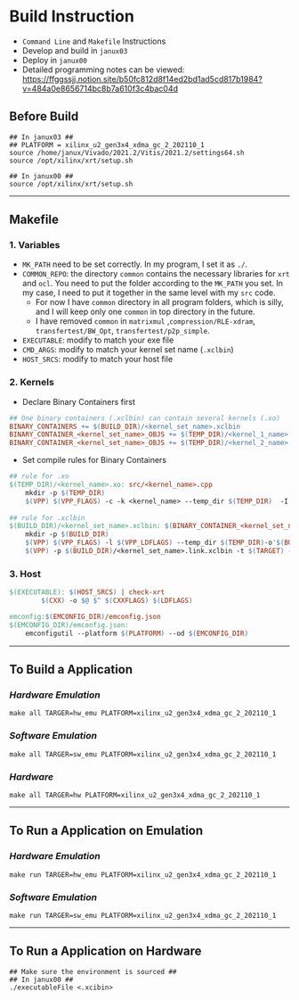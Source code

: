 # Build Instruction

- `Command Line` and `Makefile` Instructions
- Develop and build in `janux03`
- Deploy in `janux00`
- Detailed programming notes can be viewed: https://ffggssjj.notion.site/b50fc812d8f14ed2bd1ad5cd817b1984?v=484a0e8656714bc8b7a610f3c4bac04d



## Before Build

```shell
## In janux03 ##
## PLATFORM = xilinx_u2_gen3x4_xdma_gc_2_202110_1
source /home/janux/Vivado/2021.2/Vitis/2021.2/settings64.sh
source /opt/xilinx/xrt/setup.sh

## In janux00 ##
source /opt/xilinx/xrt/setup.sh
```

<hr />

## Makefile

### 1. Variables

- `MK_PATH` need to be set correctly. In my program, I set it as `./`.
- `COMMON_REPO`: the directory `common` contains the necessary libraries for `xrt` and `ocl`. You need to put the folder according to the `MK_PATH` you set. In my case, I need to put it together in the same level with my `src` code. 
  - For now I have `common` directory in all program folders, which is silly, and I will keep only one `common` in top directory in the future. 
  - I have removed `common` in `matrixmul` ,`compression/RLE-xdram`, `transfertest/BW_Opt`, `transfertest/p2p_simple`.
- `EXECUTABLE`: modify to match your exe file
- `CMD_ARGS`: modify to match your kernel set name (`.xclbin`)
- `HOST_SRCS`: modify to match your host file

### 2. Kernels

- Declare Binary Containers first

```makefile
## One binary containers (.xclbin) can contain several kernels (.xo)
BINARY_CONTAINERS += $(BUILD_DIR)/<kernel_set_name>.xclbin
BINARY_CONTAINER_<kernel_set_name>_OBJS += $(TEMP_DIR)/<kernel_1_name>.xo
BINARY_CONTAINER_<kernel_set_name>_OBJS += $(TEMP_DIR)/<kernel_2_name>.xo
```

- Set compile rules for Binary Containers

```makefile
## rule for .xo
$(TEMP_DIR)/<kernel_name>.xo: src/<kernel_name>.cpp
	mkdir -p $(TEMP_DIR)
	$(VPP) $(VPP_FLAGS) -c -k <kernel_name> --temp_dir $(TEMP_DIR)  -I'$(<D)' -o'$@' '$<'
	
## rule for .xclbin
$(BUILD_DIR)/<kernel_set_name>.xclbin: $(BINARY_CONTAINER_<kernel_set_name>_OBJS)
	mkdir -p $(BUILD_DIR)
	$(VPP) $(VPP_FLAGS) -l $(VPP_LDFLAGS) --temp_dir $(TEMP_DIR)-o'$(BUILD_DIR)/<kernel_set_name>.link.xclbin' $(+)
	$(VPP) -p $(BUILD_DIR)/<kernel_set_name>.link.xclbin -t $(TARGET) --platform $(PLATFORM) --package.out_dir $(PACKAGE_OUT) -o $(BUILD_DIR)/<kernel_set_name>.xclbin
```

### 3. Host

```makefile
$(EXECUTABLE): $(HOST_SRCS) | check-xrt
		$(CXX) -o $@ $^ $(CXXFLAGS) $(LDFLAGS)

emconfig:$(EMCONFIG_DIR)/emconfig.json
$(EMCONFIG_DIR)/emconfig.json:
	emconfigutil --platform $(PLATFORM) --od $(EMCONFIG_DIR)
```



<hr />

## To Build a Application

### ***Hardware Emulation***

```shell
make all TARGER=hw_emu PLATFORM=xilinx_u2_gen3x4_xdma_gc_2_202110_1
```

### ***Software Emulation***

```shell
make all TARGER=sw_emu PLATFORM=xilinx_u2_gen3x4_xdma_gc_2_202110_1
```

### ***Hardware***

```shell
make all TARGER=hw PLATFORM=xilinx_u2_gen3x4_xdma_gc_2_202110_1
```

<hr />

## To Run a Application on Emulation

### ***Hardware Emulation***

```shell
make run TARGER=hw_emu PLATFORM=xilinx_u2_gen3x4_xdma_gc_2_202110_1 
```

### ***Software Emulation***

```shell
make run TARGER=sw_emu PLATFORM=xilinx_u2_gen3x4_xdma_gc_2_202110_1
```

<hr />

## To Run a Application on Hardware

```shell
## Make sure the environment is sourced ##
## In janux00 ##
./executableFile <.xcibin>
```

